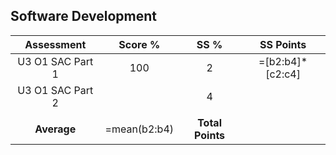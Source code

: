## Software Development
|    Assessment    |   Score %    |       SS %       |     SS Points     |
| :--------------: | :----------: | :--------------: | :---------------: |
| U3 O1 SAC Part 1 |     100      |        2         | =[b2:b4]\*[c2:c4] |
| U3 O1 SAC Part 2 |              |        4         |                   |
|                  |              |                  |                   |
|   **Average**    | =mean(b2:b4) | **Total Points** |                   |
